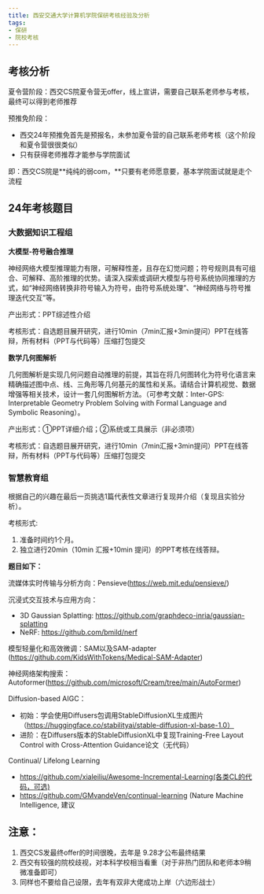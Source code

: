 ```yaml
---
title: 西安交通大学计算机学院保研考核经验及分析
tags:
- 保研
- 院校考核
---
```

## **考核分析**

夏令营阶段：西交CS院夏令营无offer，线上宣讲，需要自己联系老师参与考核，最终可以得到老师推荐

预推免阶段：

- 西交24年预推免首先是预报名，未参加夏令营的自己联系老师考核（这个阶段和夏令营很很类似）
- 只有获得老师推荐才能参与学院面试

即：西交CS院是**纯纯的弱com，**只要有老师愿意要，基本学院面试就是走个流程

## 24年考核题目

### 大数据知识工程组

**大模型-符号融合推理**

神经网络大模型推理能力有限，可解释性差，且存在幻觉问题；符号规则具有可组合、可解释、高阶推理的优势。请深入探索或调研大模型与符号系统协同推理的方式，如“神经网络转换非符号输入为符号，由符号系统处理”、“神经网络与符号推理迭代交互”等。

产出形式：PPT综述性介绍

考核形式：自选题目展开研究，进行10min（7min汇报+3min提问）PPT在线答辩，所有材料（PPT与代码等）压缩打包提交

**数学几何图解析**

几何图解析是实现几何问题自动推理的前提，其旨在将几何图转化为符号化语言来精确描述图中点、线、三角形等几何基元的属性和关系。请结合计算机视觉、数据增强等相关技术，设计一套几何图解析方法。（可参考文献：Inter-GPS: Interpretable Geometry Problem Solving with Formal Language and Symbolic Reasoning）。

产出形式：①PPT详细介绍；②系统或工具展示（非必须项）

考核形式：自选题目展开研究，进行10min（7min汇报+3min提问）PPT在线答辩，所有材料（PPT与代码等）压缩打包提交



### **智慧教育组**

根据自己的兴趣在最后一页挑选1篇代表性文章进行复现并介绍（复现且实验分析）。 

考核形式:

1. 准备时间约1个月。 
2. 独立进行20min（10min 汇报+10min 提问）的PPT考核在线答辩。

**题目如下：**

流媒体实时传输与分析方向：Pensieve(https://web.mit.edu/pensieve/)  



沉浸式交互技术与应用方向： 

- 3D Gaussian Splatting: https://github.com/graphdeco-inria/gaussian-splatting  
- NeRF: https://github.com/bmild/nerf  



模型轻量化和高效微调：SAM以及SAM-adapter (https://github.com/KidsWithTokens/Medical-SAM-Adapter)  



神经网络架构搜索：Autoformer(https://github.com/microsoft/Cream/tree/main/AutoFormer) 



Diffusion-based AIGC： 

- 初始：学会使用Diffusers包调用StableDiffusionXL生成图片（https://huggingface.co/stabilityai/stable-diffusion-xl-base-1.0） 
- 进阶：在Diffusers版本的StableDiffusionXL中复现Training-Free Layout Control with Cross-Attention Guidance论文（无代码） 



Continual/ Lifelong Learning  

- https://github.com/xialeiliu/Awesome-Incremental-Learning(各类CL的代码，可选)
- https://github.com/GMvandeVen/continual-learning (Nature Machine Intelligence, 建议

## **注意：**

1. 西交CS发最终offer的时间很晚，去年是 9.28才公布最终结果
2. 西交有较强的院校歧视，对本科学校相当看重（对于非热门团队和老师本9稍微准备即可）
3. 同样也不要给自己设限，去年有双非大佬成功上岸（六边形战士）